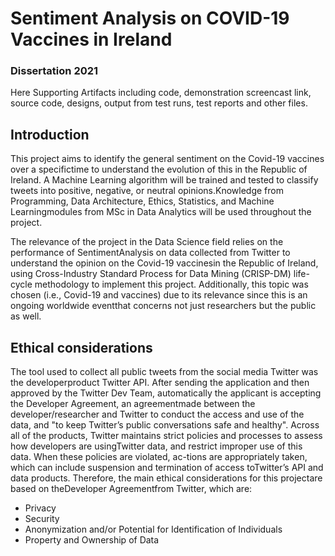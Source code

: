 # Sentiment Analysis on COVID-19 Vaccines in Ireland
### Dissertation 2021

Here Supporting Artifacts including code, demonstration screencast link, source code, designs, output from test runs, test reports and other files.

## Introduction
This project aims to identify the general sentiment on the Covid-19 vaccines over a specifictime to understand the evolution of this in the Republic of Ireland. A Machine Learning algorithm will be trained and tested to classify tweets into positive, negative, or neutral opinions.Knowledge from Programming, Data Architecture, Ethics, Statistics, and Machine Learningmodules from MSc in Data Analytics will be used throughout the project.

The relevance of the project in the Data Science field relies on the performance of SentimentAnalysis on data collected from Twitter to understand the opinion on the Covid-19 vaccinesin the Republic of Ireland, using Cross-Industry Standard Process for Data Mining (CRISP-DM) life-cycle methodology to implement this project.  Additionally, this topic was chosen (i.e., Covid-19 and vaccines) due to its relevance since this is an ongoing worldwide eventthat concerns not just researchers but the public as well.

## Ethical considerations
The tool used to collect all public tweets from the social media Twitter was the developerproduct Twitter API. After sending the application and then approved by the Twitter Dev Team,  automatically the applicant is accepting the Developer Agreement,  an agreementmade between the developer/researcher and Twitter to conduct the access and use of the data, and "to keep Twitter’s public conversations safe and healthy".  Across all of the products, Twitter maintains strict policies and processes to assess how developers are usingTwitter data, and restrict improper use of this data.  When these policies are violated, ac-tions are appropriately taken, which can include suspension and termination of access toTwitter’s API and data products.  Therefore, the main ethical considerations for this projectare based on theDeveloper Agreementfrom Twitter, which are:
- Privacy
- Security
- Anonymization and/or Potential for Identification of Individuals
- Property and Ownership of Data

